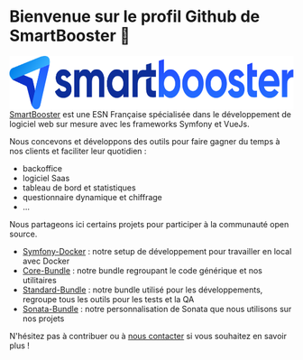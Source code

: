 # Bienvenue sur le profil Github de SmartBooster 🚀

<a href="https://www.smartbooster.io"><img align="right" src="https://raw.githubusercontent.com/smartbooster/.github/main/profile/public/logo/smartbooster-logo.svg" height="95" alt="SmartBooster"></a>

[SmartBooster](https://www.smartbooster.io) est une ESN Française spécialisée dans le développement de logiciel web sur mesure avec les frameworks Symfony et VueJs.

Nous concevons et développons des outils pour faire gagner du temps à nos clients et faciliter leur quotidien :
- backoffice
- logiciel Saas
- tableau de bord et statistiques
- questionnaire dynamique et chiffrage
- ...

Nous partageons ici certains projets pour participer à la communauté open source.

* [Symfony-Docker](https://github.com/smartbooster/symfony-docker) : notre setup de développement pour travailler en local avec Docker 
* [Core-Bundle](https://github.com/smartbooster/core-bundle) : notre bundle regroupant le code générique et nos utilitaires 
* [Standard-Bundle](https://github.com/smartbooster/standard-bundle) : notre bundle utilisé pour les développements, regroupe tous les outils pour les tests et la QA 
* [Sonata-Bundle](https://github.com/smartbooster/sonata-bundle) : notre personnalisation de Sonata que nous utilisons sur nos projets

N'hésitez pas à contribuer ou à [nous contacter](https://www.smartbooster.io/contact) si vous souhaitez en savoir plus !
